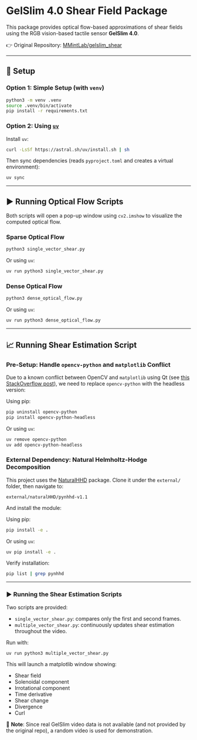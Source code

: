 # GelSlim 4.0 Shear Field Package

This package provides optical flow-based approximations of shear fields using the RGB vision-based tactile sensor **GelSlim 4.0**.

👉 Original Repository: [MMintLab/gelslim_shear](https://github.com/MMintLab/gelslim_shear)

---

## 🔧 Setup

### Option 1: Simple Setup (with `venv`)

```bash
python3 -m venv .venv
source .venv/bin/activate
pip install -r requirements.txt
```

### Option 2: Using [`uv`](https://github.com/astral-sh/uv)

Install `uv`:

```bash
curl -LsSf https://astral.sh/uv/install.sh | sh
```

Then sync dependencies (reads `pyproject.toml` and creates a virtual environment):

```bash
uv sync
```

---

## ▶️ Running Optical Flow Scripts

Both scripts will open a pop-up window using `cv2.imshow` to visualize the computed optical flow.

### Sparse Optical Flow

```bash
python3 single_vector_shear.py
```

Or using `uv`:

```bash
uv run python3 single_vector_shear.py
```

### Dense Optical Flow

```bash
python3 dense_optical_flow.py
```

Or using `uv`:

```bash
uv run python3 dense_optical_flow.py
```

---

## 📈 Running Shear Estimation Script

### Pre-Setup: Handle `opencv-python` and `matplotlib` Conflict

Due to a known conflict between OpenCV and `matplotlib` using Qt (see [this StackOverflow post](https://stackoverflow.com/questions/63424083/archlinux-python-qt-cant-use-opencv-and-matplotlib-at-the-same-time)), we need to replace `opencv-python` with the headless version:

Using pip:

```bash
pip uninstall opencv-python
pip install opencv-python-headless
```

Or using `uv`:

```bash
uv remove opencv-python
uv add opencv-python-headless
```

### External Dependency: Natural Helmholtz-Hodge Decomposition

This project uses the [NaturalHHD](https://github.com/bhatiaharsh/naturalHHD) package. Clone it under the `external/` folder, then navigate to:

```
external/naturalHHD/pynhhd-v1.1
```

And install the module:

Using pip:

```bash
pip install -e .
```

Or using `uv`:

```bash
uv pip install -e .
```

Verify installation:

```bash
pip list | grep pynhhd
```

---

### ▶️ Running the Shear Estimation Scripts

Two scripts are provided:

- `single_vector_shear.py`: compares only the first and second frames.
- `multiple_vector_shear.py`: continuously updates shear estimation throughout the video.

Run with:

```bash
uv run python3 multiple_vector_shear.py
```

This will launch a matplotlib window showing:

- Shear field
- Solenoidal component
- Irrotational component
- Time derivative
- Shear change
- Divergence
- Curl

📌 **Note**: Since real GelSlim video data is not available (and not provided by the original repo), a random video is used for demonstration.